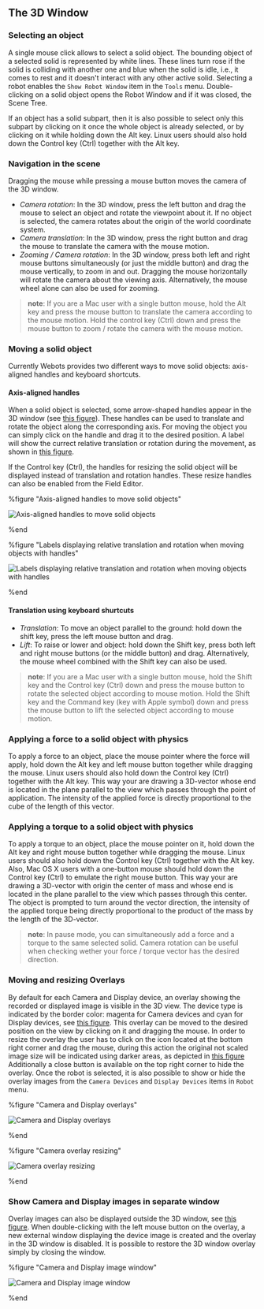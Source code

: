 ## The 3D Window

### Selecting an object

A single mouse click allows to select a solid object. The bounding object of a
selected solid is represented by white lines. These lines turn rose if the solid
is colliding with another one and blue when the solid is idle, i.e., it comes to
rest and it doesn't interact with any other active solid. Selecting a robot
enables the `Show Robot Window` item in the `Tools` menu. Double-clicking on a
solid object opens the Robot Window and if it was closed, the Scene Tree.

If an object has a solid subpart, then it is also possible to select only this
subpart by clicking on it once the whole object is already selected, or by
clicking on it while holding down the Alt key. Linux users should also hold down
the Control key (Ctrl) together with the Alt key.

### Navigation in the scene

Dragging the mouse while pressing a mouse button moves the camera of the 3D
window.

- *Camera rotation*: In the 3D window, press the left button and drag the mouse to
select an object and rotate the viewpoint about it. If no object is selected,
the camera rotates about the origin of the world coordinate system.
- *Camera translation*: In the 3D window, press the right button and drag the
mouse to translate the camera with the mouse motion.
- *Zooming / Camera rotation*: In the 3D window, press both left and right mouse
buttons simultaneously (or just the middle button) and drag the mouse
vertically, to zoom in and out. Dragging the mouse horizontally will rotate the
camera about the viewing axis. Alternatively, the mouse wheel alone can also be
used for zooming.

> **note**: If you are a Mac user with a single button mouse, hold the Alt key and press the
mouse button to translate the camera according to the mouse motion. Hold the
control key (Ctrl) down and press the mouse button to zoom / rotate the camera
with the mouse motion.

### Moving a solid object

Currently Webots provides two different ways to move solid objects: axis-aligned
handles and keyboard shortcuts.

#### Axis-aligned handles

When a solid object is selected, some arrow-shaped handles appear in the 3D
window (see [this
figure](the-3d-window.md#axis-aligned-handles-to-move-solid-objects)). These
handles can be used to translate and rotate the object along the corresponding
axis. For moving the object you can simply click on the handle and drag it to
the desired position. A label will show the currect relative translation or
rotation during the movement, as shown in [this
figure](the-3d-window.md#labels-displaying-relative-translation-and-rotation-when-moving-objects-with-handles).

If the Control key (Ctrl), the handles for resizing the solid object will be
displayed instead of translation and rotation handles. These resize handles can
also be enabled from the Field Editor.

%figure "Axis-aligned handles to move solid objects"

![Axis-aligned handles to move solid objects](png/manipulators.png)

%end

%figure "Labels displaying relative translation and rotation when moving objects with handles"

![Labels displaying relative translation and rotation when moving objects with handles](png/manipulators_label.png)

%end

#### Translation using keyboard shurtcuts

- *Translation*: To move an object parallel to the ground: hold down the shift
key, press the left mouse button and drag.
- *Lift*: To raise or lower and object: hold down the Shift key, press both left
and right mouse buttons (or the middle button) and drag. Alternatively, the
mouse wheel combined with the Shift key can also be used.

> **note**: If you are a Mac user with a single button mouse, hold the Shift key and the
Control key (Ctrl) down and press the mouse button to rotate the selected object
according to mouse motion. Hold the Shift key and the Command key (key with
Apple symbol) down and press the mouse button to lift the selected object
according to mouse motion.

### Applying a force to a solid object with physics

To apply a force to an object, place the mouse pointer where the force will
apply, hold down the Alt key and left mouse button together while dragging the
mouse. Linux users should also hold down the Control key (Ctrl) together with
the Alt key. This way your are drawing a 3D-vector whose end is located in the
plane parallel to the view which passes through the point of application. The
intensity of the applied force is directly proportional to the cube of the
length of this vector.

### Applying a torque to a solid object with physics

To apply a torque to an object, place the mouse pointer on it, hold down the Alt
key and right mouse button together while dragging the mouse. Linux users should
also hold down the Control key (Ctrl) together with the Alt key. Also, Mac OS X
users with a one-button mouse should hold down the Control key (Ctrl) to emulate
the right mouse button. This way your are drawing a 3D-vector with origin the
center of mass and whose end is located in the plane parallel to the view which
passes through this center. The object is prompted to turn around the vector
direction, the intensity of the applied torque being directly proportional to
the product of the mass by the length of the 3D-vector.

> **note**: In pause mode, you can simultaneously add a force and a torque to the same
selected solid. Camera rotation can be useful when checking wether your force /
torque vector has the desired direction.

### Moving and resizing Overlays

By default for each Camera and Display device, an overlay showing the recorded
or displayed image is visible in the 3D view. The device type is indicated by
the border color: magenta for Camera devices and cyan for Display devices, see
[this figure](the-3d-window.md#camera-and-display-overlays). This overlay can be
moved to the desired position on the view by clicking on it and dragging the
mouse. In order to resize the overlay the user has to click on the icon located
at the bottom right corner and drag the mouse, during this action the original
not scaled image size will be indicated using darker areas, as depicted in [this
figure](the-3d-window.md#camera-overlay-resizing) Additionally a close button is
available on the top right corner to hide the overlay. Once the robot is
selected, it is also possible to show or hide the overlay images from the
`Camera Devices` and `Display Devices` items in `Robot` menu.

%figure "Camera and Display overlays"

![Camera and Display overlays](png/overlay.png)

%end

%figure "Camera overlay resizing"

![Camera overlay resizing](png/overlay_resize.png)

%end

### Show Camera and Display images in separate window

Overlay images can also be displayed outside the 3D window, see [this
figure](the-3d-window.md#camera-and-display-image-window). When double-clicking
with the left mouse button on the overlay, a new external window displaying the
device image is created and the overlay in the 3D window is disabled. It is
possible to restore the 3D window overlay simply by closing the window.

%figure "Camera and Display image window"

![Camera and Display image window](png/rendering_device_window.png)

%end

